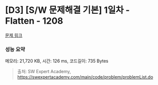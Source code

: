 # [D3] [S/W 문제해결 기본] 1일차 - Flatten - 1208 

[문제 링크](https://swexpertacademy.com/main/code/problem/problemDetail.do?contestProbId=AV139KOaABgCFAYh) 

### 성능 요약

메모리: 21,720 KB, 시간: 126 ms, 코드길이: 735 Bytes



> 출처: SW Expert Academy, https://swexpertacademy.com/main/code/problem/problemList.do